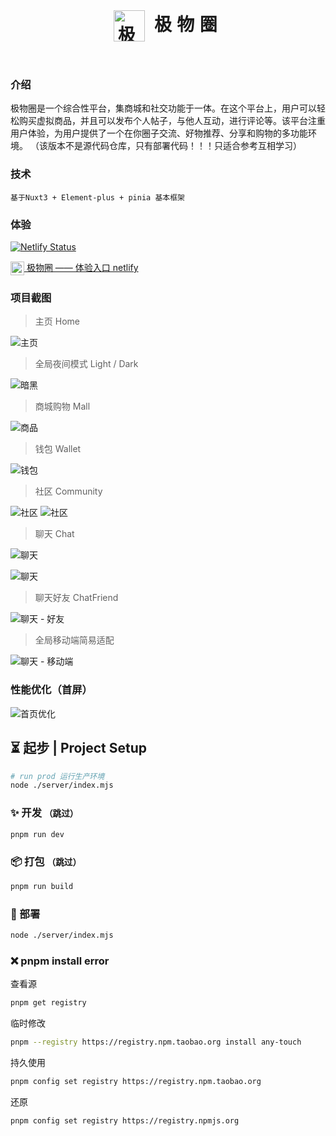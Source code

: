 <h1 align=center margin="10em" style="margin:2em;letter-spacing:0.3em;">
<img src="./.doc/logo.png" width = "50" height = "50" alt="极物圈" align=center />
极物圈</h1>

###  介绍
极物圈是一个综合性平台，集商城和社交功能于一体。在这个平台上，用户可以轻松购买虚拟商品，并且可以发布个人帖子，与他人互动，进行评论等。该平台注重用户体验，为用户提供了一个在你圈子交流、好物推荐、分享和购物的多功能环境。
  （该版本不是源代码仓库，只有部署代码！！！只适合参考互相学习）

###  技术

```
基于Nuxt3 + Element-plus + pinia 基本框架
```

###  体验 
[![Netlify Status](https://api.netlify.com/api/v1/badges/a1fa4fb4-82dc-4fef-9e1b-b06aa2463686/deploy-status)](https://app.netlify.com/sites/jiwu/deploys)

[<img src="./.doc/logo.png" width = "22" height = "22" alt="图片名称" align=center /> 极物圈 —— 体验入口 netlify](https://jiwu.netlify.app)



###  项目截图
> 主页 Home
 
![主页](./.doc/home.png)

> 全局夜间模式 Light / Dark

![暗黑](./.doc/index_dark.png)

> 商城购物 Mall

![商品](./.doc/goods.png)

> 钱包 Wallet

![钱包](./.doc/wallet.png)


> 社区 Community

![社区](./.doc/comm.png)
![社区](./.doc/comm2.png)

> 聊天 Chat

![聊天](./.doc/chat.png)

![聊天](./.doc/chat1.png)

> 聊天好友 ChatFriend

![聊天 - 好友](./.doc/chat2.png)

> 全局移动端简易适配

![聊天 - 移动端](./.doc/image.png)


### 性能优化（首屏）

![首页优化](./.doc/speed.png)


## ⏳ 起步 | Project Setup  

```sh 
# run prod 运行生产环境
node ./server/index.mjs
```

### ✨ 开发 <small>（跳过）</small>

```sh
pnpm run dev
```

### 📦 打包 <small>（跳过）</small>

```sh
pnpm run build
```

### 🎊 部署
```sh
node ./server/index.mjs
```

### ❌ pnpm install error

查看源

```sh
pnpm get registry 
```

临时修改
```sh
pnpm --registry https://registry.npm.taobao.org install any-touch
```

持久使用
```sh
pnpm config set registry https://registry.npm.taobao.org
```

还原
```sh
pnpm config set registry https://registry.npmjs.org
```
